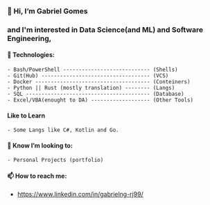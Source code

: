 ### 👋 Hi, I’m Gabriel Gomes
### and I'm interested in Data Science(and ML) and Software Engineering, 
#### 👀 Technologies:
```
- Bash/PowerShell ---------------------------- (Shells)
- Git(Hub) ----------------------------------- (VCS)
- Docker ------------------------------------- (Conteiners)
- Python || Rust (mostly translation) -------- (Langs)
- SQL ---------------------------------------- (Database)
- Excel/VBA(enought to DA) ------------------- (Other Tools)
```

#### Like to Learn
```
- Some Langs like C#, Kotlin and Go.
```
  
#### 💞️ Know I’m looking to:
```
- Personal Projects (portfolio)
```

#### 📫 How to reach me:
- https://www.linkedin.com/in/gabrielng-rj99/

<!---
gabrielng-rj99/gabrielng-rj99 is a ✨ special ✨ repository because its `README.md` (this file) appears on your GitHub profile.
You can click the Preview link to take a look at your changes.
--->
